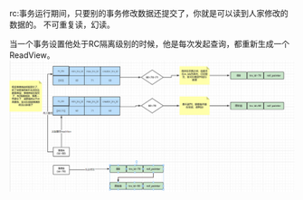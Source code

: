 rc:事务运行期间，只要别的事务修改数据还提交了，你就是可以读到人家修改的数据的。
不可重复读，幻读。

当一个事务设置他处于RC隔离级别的时候，他是每次发起查询，都重新生成一个ReadView。
![image](../../images/Snipaste_2022-05-09_02-21-11.png)


